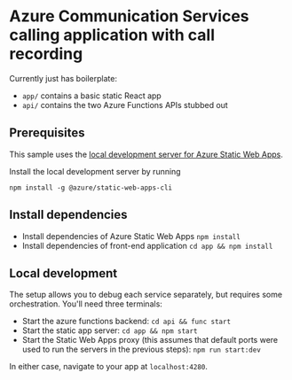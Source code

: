 # Azure Communication Services calling application with call recording

Currently just has boilerplate:

- `app/` contains a basic static React app
- `api/` contains the two Azure Functions APIs stubbed out

## Prerequisites

This sample uses the [local development server for Azure Static Web Apps](https://docs.microsoft.com/en-us/azure/static-web-apps/local-development).

Install the local development server by running

```
npm install -g @azure/static-web-apps-cli
```

## Install dependencies

- Install dependencies of Azure Static Web Apps
  `npm install`
- Install dependencies of front-end application
  `cd app && npm install`

## Local development

The setup allows you to debug each service separately, but requires some orchestration. You'll need three terminals:

- Start the azure functions backend:
  `cd api && func start`
- Start the static app server:
  `cd app && npm start`
- Start the Static Web Apps proxy (this assumes that default ports were used to run the servers in the previous steps):
  `npm run start:dev`

In either case, navigate to your app at `localhost:4280`.
